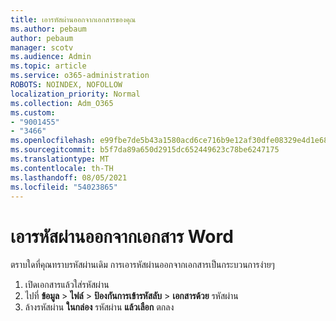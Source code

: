 ```yaml
---
title: เอารหัสผ่านออกจากเอกสารของคุณ
ms.author: pebaum
author: pebaum
manager: scotv
ms.audience: Admin
ms.topic: article
ms.service: o365-administration
ROBOTS: NOINDEX, NOFOLLOW
localization_priority: Normal
ms.collection: Adm_O365
ms.custom:
- "9001455"
- "3466"
ms.openlocfilehash: e99fbe7de5b43a1580acd6ce716b9e12af30dfe08329e4d1e68f843b11d577e2
ms.sourcegitcommit: b5f7da89a650d2915dc652449623c78be6247175
ms.translationtype: MT
ms.contentlocale: th-TH
ms.lasthandoff: 08/05/2021
ms.locfileid: "54023865"
---
```

# <a name="remove-a-password-from-a-word-document"></a>เอารหัสผ่านออกจากเอกสาร Word

ตราบใดที่คุณทราบรหัสผ่านเดิม การเอารหัสผ่านออกจากเอกสารเป็นกระบวนการง่ายๆ

1. เปิดเอกสารแล้วใส่รหัสผ่าน
2. ไปที่ **ข้อมูล**  >  **ไฟล์**  >  **ป้องกันการเข้ารหัสลับ**  >  **เอกสารด้วย** รหัสผ่าน
3. ล้างรหัสผ่าน **ในกล่อง** รหัสผ่าน **แล้วเลือก** ตกลง